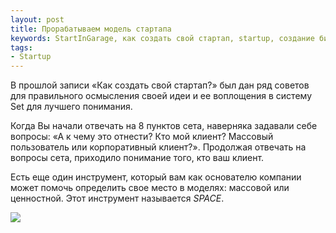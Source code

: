```yaml
---
layout: post
title: Прорабатываем модель стартапа
keywords: StartInGarage, как создать свой стартап, startup, создание бизнес модели, как раскрутить сайт, как раскрутить проект, продукт, работает, Нужно, Массовый, хирург, воды, РЕЖИМ, хорошо, решение, решения, клиентов, Стакан, понять, заплатить, находиться, ценностном, потом, сегменте
tags:
- Startup
---
```

В прошлой записи «Как создать свой стартап?» был дан ряд советов для правильного осмысления своей идеи и ее воплощения в систему Set для лучшего понимания.

Когда Вы начали отвечать на 8 пунктов сета, наверняка задавали себе вопросы: «А к чему это отнести? Кто мой клиент? Массовый пользователь или корпоративный клиент?». Продолжая отвечать на вопросы сета, приходило понимание того, кто ваш клиент.

Есть еще один инструмент, который вам как основателю компании может помочь определить свое место в моделях: массовой или ценностной. Этот инструмент называется *SPACE*.

![]({{site.url}}/upload/article/2012/08/04/screen_00.jpg)


